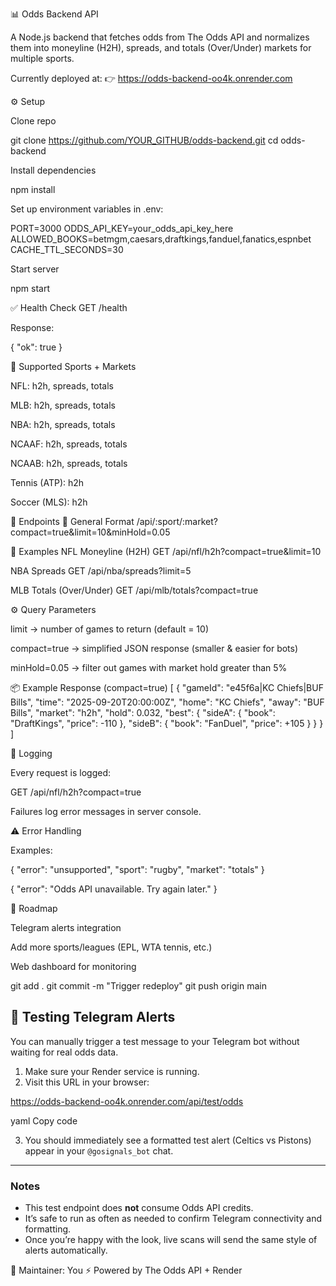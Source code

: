 📊 Odds Backend API

A Node.js backend that fetches odds from The Odds API
 and normalizes them into moneyline (H2H), spreads, and totals (Over/Under) markets for multiple sports.

Currently deployed at:
👉 https://odds-backend-oo4k.onrender.com

⚙️ Setup

Clone repo

git clone https://github.com/YOUR_GITHUB/odds-backend.git
cd odds-backend


Install dependencies

npm install


Set up environment variables in .env:

PORT=3000
ODDS_API_KEY=your_odds_api_key_here
ALLOWED_BOOKS=betmgm,caesars,draftkings,fanduel,fanatics,espnbet
CACHE_TTL_SECONDS=30


Start server

npm start

✅ Health Check
GET /health


Response:

{ "ok": true }

🏈 Supported Sports + Markets

NFL: h2h, spreads, totals

MLB: h2h, spreads, totals

NBA: h2h, spreads, totals

NCAAF: h2h, spreads, totals

NCAAB: h2h, spreads, totals

Tennis (ATP): h2h

Soccer (MLS): h2h

📡 Endpoints
🔹 General Format
/api/:sport/:market?compact=true&limit=10&minHold=0.05

🔹 Examples
NFL Moneyline (H2H)
GET /api/nfl/h2h?compact=true&limit=10

NBA Spreads
GET /api/nba/spreads?limit=5

MLB Totals (Over/Under)
GET /api/mlb/totals?compact=true

⚙️ Query Parameters

limit → number of games to return (default = 10)

compact=true → simplified JSON response (smaller & easier for bots)

minHold=0.05 → filter out games with market hold greater than 5%

📦 Example Response (compact=true)
[
  {
    "gameId": "e45f6a|KC Chiefs|BUF Bills",
    "time": "2025-09-20T20:00:00Z",
    "home": "KC Chiefs",
    "away": "BUF Bills",
    "market": "h2h",
    "hold": 0.032,
    "best": {
      "sideA": { "book": "DraftKings", "price": -110 },
      "sideB": { "book": "FanDuel", "price": +105 }
    }
  }
]

🚨 Logging

Every request is logged:

GET /api/nfl/h2h?compact=true


Failures log error messages in server console.

⚠️ Error Handling

Examples:

{ "error": "unsupported", "sport": "rugby", "market": "totals" }

{ "error": "Odds API unavailable. Try again later." }

🔮 Roadmap

 Telegram alerts integration

 Add more sports/leagues (EPL, WTA tennis, etc.)

 Web dashboard for monitoring

 git add .
git commit -m "Trigger redeploy"
git push origin main

## 🔔 Testing Telegram Alerts

You can manually trigger a test message to your Telegram bot without waiting for real odds data.

1. Make sure your Render service is running.
2. Visit this URL in your browser:

https://odds-backend-oo4k.onrender.com/api/test/odds

yaml
Copy code

3. You should immediately see a formatted test alert (Celtics vs Pistons) appear in your `@gosignals_bot` chat.

---

### Notes
- This test endpoint does **not** consume Odds API credits.
- It’s safe to run as often as needed to confirm Telegram connectivity and formatting.
- Once you’re happy with the look, live scans will send the same style of alerts automatically.

📌 Maintainer: You
⚡ Powered by The Odds API + Render
